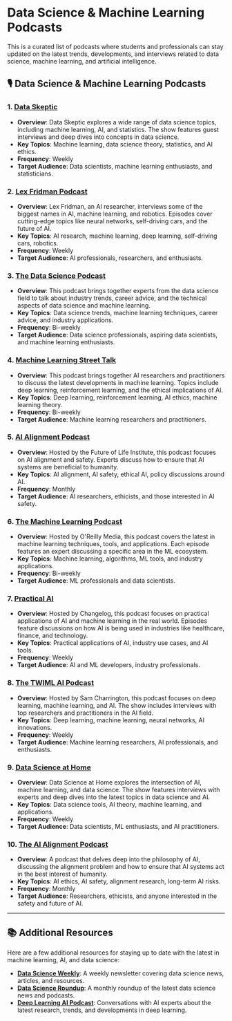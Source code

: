 # Data Science & Machine Learning Podcasts

This is a curated list of podcasts where students and professionals can stay updated on the latest trends, developments, and interviews related to data science, machine learning, and artificial intelligence.

## 🎙️ Data Science & Machine Learning Podcasts

### 1. **[Data Skeptic](https://dataskeptic.com/podcast)**  
   - **Overview**: Data Skeptic explores a wide range of data science topics, including machine learning, AI, and statistics. The show features guest interviews and deep dives into concepts in data science.
   - **Key Topics**: Machine learning, data science theory, statistics, and AI ethics.
   - **Frequency**: Weekly  
   - **Target Audience**: Data scientists, machine learning enthusiasts, and statisticians.

### 2. **[Lex Fridman Podcast](https://lexfridman.com/podcast/)**  
   - **Overview**: Lex Fridman, an AI researcher, interviews some of the biggest names in AI, machine learning, and robotics. Episodes cover cutting-edge topics like neural networks, self-driving cars, and the future of AI.
   - **Key Topics**: AI research, machine learning, deep learning, self-driving cars, robotics.
   - **Frequency**: Weekly  
   - **Target Audience**: AI professionals, researchers, and enthusiasts.

### 3. **[The Data Science Podcast](https://datasciencepodcast.com/)**  
   - **Overview**: This podcast brings together experts from the data science field to talk about industry trends, career advice, and the technical aspects of data science and machine learning.
   - **Key Topics**: Data science trends, machine learning techniques, career advice, and industry applications.
   - **Frequency**: Bi-weekly  
   - **Target Audience**: Data science professionals, aspiring data scientists, and machine learning enthusiasts.

### 4. **[Machine Learning Street Talk](https://www.mlstreettalk.com/)**  
   - **Overview**: This podcast brings together AI researchers and practitioners to discuss the latest developments in machine learning. Topics include deep learning, reinforcement learning, and the ethical implications of AI.
   - **Key Topics**: Deep learning, reinforcement learning, AI ethics, machine learning theory.
   - **Frequency**: Bi-weekly  
   - **Target Audience**: Machine learning researchers and practitioners.

### 5. **[AI Alignment Podcast](https://futureoflife.org/ai-alignment-podcast/)**  
   - **Overview**: Hosted by the Future of Life Institute, this podcast focuses on AI alignment and safety. Experts discuss how to ensure that AI systems are beneficial to humanity.
   - **Key Topics**: AI alignment, AI safety, ethical AI, policy discussions around AI.
   - **Frequency**: Monthly  
   - **Target Audience**: AI researchers, ethicists, and those interested in AI safety.

### 6. **[The Machine Learning Podcast](https://www.oreilly.com/radar/machine-learning-podcast/)**  
   - **Overview**: Hosted by O'Reilly Media, this podcast covers the latest in machine learning techniques, tools, and applications. Each episode features an expert discussing a specific area in the ML ecosystem.
   - **Key Topics**: Machine learning, algorithms, ML tools, and industry applications.
   - **Frequency**: Bi-weekly  
   - **Target Audience**: ML professionals and data scientists.

### 7. **[Practical AI](https://changelog.com/practicalai)**  
   - **Overview**: Hosted by Changelog, this podcast focuses on practical applications of AI and machine learning in the real world. Episodes feature discussions on how AI is being used in industries like healthcare, finance, and technology.
   - **Key Topics**: Practical applications of AI, industry use cases, and AI tools.
   - **Frequency**: Weekly  
   - **Target Audience**: AI and ML developers, industry professionals.

### 8. **[The TWIML AI Podcast](https://twimlai.com/)**  
   - **Overview**: Hosted by Sam Charrington, this podcast focuses on deep learning, machine learning, and AI. The show includes interviews with top researchers and practitioners in the AI field.
   - **Key Topics**: Deep learning, machine learning, neural networks, AI innovations.
   - **Frequency**: Weekly  
   - **Target Audience**: Machine learning researchers, AI professionals, and enthusiasts.

### 9. **[Data Science at Home](https://datascienceathome.com/)**  
   - **Overview**: Data Science at Home explores the intersection of AI, machine learning, and data science. The show features interviews with experts and deep dives into the latest topics in data science and AI.
   - **Key Topics**: Data science tools, AI theory, machine learning, and applications.
   - **Frequency**: Weekly  
   - **Target Audience**: Data scientists, ML enthusiasts, and AI practitioners.

### 10. **[The AI Alignment Podcast](https://futureoflife.org/ai-alignment-podcast/)**  
   - **Overview**: A podcast that delves deep into the philosophy of AI, discussing the alignment problem and how to ensure that AI systems act in the best interest of humanity.
   - **Key Topics**: AI ethics, AI safety, alignment research, long-term AI risks.
   - **Frequency**: Monthly  
   - **Target Audience**: Researchers, ethicists, and anyone interested in the safety and future of AI.

---

## 📚 Additional Resources

Here are a few additional resources for staying up to date with the latest in machine learning, AI, and data science:

- **[Data Science Weekly](https://www.datascienceweekly.org/)**: A weekly newsletter covering data science news, articles, and resources.
- **[Data Science Roundup](https://www.datascienceroundup.com/)**: A monthly roundup of the latest data science news and podcasts.
- **[Deep Learning AI Podcast](https://www.deeplearning.ai/podcast/)**: Conversations with AI experts about the latest research, trends, and developments in deep learning.


